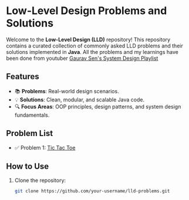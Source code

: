 # Low-Level Design Problems and Solutions

Welcome to the **Low-Level Design (LLD)** repository! This repository contains a curated collection of commonly asked LLD problems and their solutions implemented in **Java**. All the problems and my learnings have been done from youtuber [Gaurav Sen's System Design Playlist](https://youtube.com/playlist?list=PLMCXHnjXnTnvQVh7WsgZ8SurU1O2v_UM7&si=VuYyEIr0vCfeM1TP)

## Features
- 📚 **Problems**: Real-world design scenarios.
- 💡 **Solutions**: Clean, modular, and scalable Java code.
- 🔍 **Focus Areas**: OOP principles, design patterns, and system design fundamentals.

## Problem List
- ✅ Problem 1: [Tic Tac Toe](https://github.com/icode100/SystemDesiging/tree/main/Tic%20Tac%20Toe)


## How to Use
1. Clone the repository:
   ```bash
   git clone https://github.com/your-username/lld-problems.git
```
